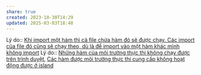 ```yaml
---
share: true
created: 2023-10-30T14:29
updated: 2025-03-03T18:48
---
```

Lý do:: [Khi import một hàm thì cả file chứa hàm đó sẽ được chạy. Các import của file đó cũng sẽ chạy theo, dù là để import vào một hàm khác mình không import](./Khi%20import%20m%E1%BB%99t%20h%C3%A0m%20th%C3%AC%20c%E1%BA%A3%20file%20ch%E1%BB%A9a%20h%C3%A0m%20%C4%91%C3%B3%20s%E1%BA%BD%20%C4%91%C6%B0%E1%BB%A3c%20ch%E1%BA%A1y.%20C%C3%A1c%20import%20c%E1%BB%A7a%20file%20%C4%91%C3%B3%20c%C5%A9ng%20s%E1%BA%BD%20ch%E1%BA%A1y%20theo,%20d%C3%B9%20l%C3%A0%20%C4%91%E1%BB%83%20import%20v%C3%A0o%20m%E1%BB%99t%20h%C3%A0m%20kh%C3%A1c%20m%C3%ACnh%20kh%C3%B4ng%20import.md)
Lý do:: [Những hàm của môi trường thực thi không chạy được trên trình duyệt](../../../Ng%C3%B4n%20ng%E1%BB%AF/Ng%C3%B4n%20ng%E1%BB%AF%20l%E1%BA%ADp%20tr%C3%ACnh/Ng%C3%B4n%20ng%E1%BB%AF%20ki%E1%BB%83u%20%C4%91%E1%BB%99ng/JavaScript/M%C3%B4i%20tr%C6%B0%E1%BB%9Dng%20th%E1%BB%B1c%20thi%20(runtime)/Nh%E1%BB%AFng%20h%C3%A0m%20c%E1%BB%A7a%20m%C3%B4i%20tr%C6%B0%E1%BB%9Dng%20th%E1%BB%B1c%20thi%20kh%C3%B4ng%20ch%E1%BA%A1y%20%C4%91%C6%B0%E1%BB%A3c%20tr%C3%AAn%20tr%C3%ACnh%20duy%E1%BB%87t.md), [Các hàm được môi trường thực thi cung cấp không hoạt động được ở island](../../../Web/Framework/Server/Island,%20state/C%C3%A1c%20h%C3%A0m%20%C4%91%C6%B0%E1%BB%A3c%20m%C3%B4i%20tr%C6%B0%E1%BB%9Dng%20th%E1%BB%B1c%20thi%20cung%20c%E1%BA%A5p%20kh%C3%B4ng%20ho%E1%BA%A1t%20%C4%91%E1%BB%99ng%20%C4%91%C6%B0%E1%BB%A3c%20%E1%BB%9F%20island.md) 
